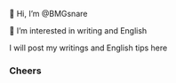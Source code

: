  👋 Hi, I’m @BMGsnare
 
 👀 I’m interested in writing and English
 
 I will post my writings and English tips here

### Cheers

